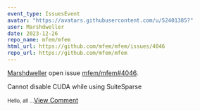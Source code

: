 ```yaml
---
event_type: IssuesEvent
avatar: "https://avatars.githubusercontent.com/u/52401385?"
user: Marshdweller
date: 2023-12-26
repo_name: mfem/mfem
html_url: https://github.com/mfem/mfem/issues/4046
repo_url: https://github.com/mfem/mfem
---
```


<a href='https://github.com/Marshdweller' target='_blank'>Marshdweller</a> open issue <a href='https://github.com/mfem/mfem/issues/4046' target='_blank'>mfem/mfem#4046</a>.

<p>Cannot disable CUDA while using SuiteSparse</p><small>Hello, all...</small><a href='https://github.com/mfem/mfem/issues/4046' target='_blank'>View Comment</a>